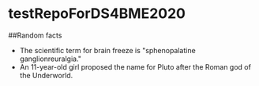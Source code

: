 # testRepoForDS4BME2020

##Random facts

* The scientific term for brain freeze is "sphenopalatine ganglionreuralgia."
* An 11-year-old girl proposed the name for Pluto after the Roman god of the Underworld.
